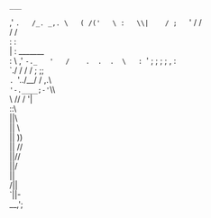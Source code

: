     ___  
  ,'   `.  
 /_. _,. \  
( /('   \ :  
 \\|    / ;  
  `'   / /  
      / /  
     : :  
     | :    _______  
     :  \ ,'       `-._  
     '   /    .  .  .  \  
      : `' ;  ;  ;  ; , :  
       \`./  /  /  / ; ;;  
        `. `'../__/ / ,.\  
           `'-.____;-'`\\\  
               \ //   / '|  
                ::\  
                ||\\  
                || \\  
                ||  ))  
                || //  
                ||//  
                ||/  
                ||  
               /||  
               `||-  
             __,';    
